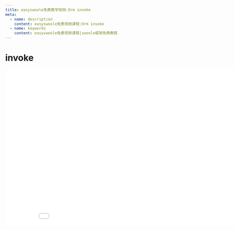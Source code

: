 ```yaml
---
title: easyswoole免费教学视频:Orm invoke
meta:
  - name: description
    content: easyswoole免费视频课程:Orm invoke
  - name: keywords
    content: easyswoole免费视频课程|swoole框架免费教程
---
```

# invoke
<div>
    <iframe id="videoFrame" src="//player.bilibili.com/player.html?bvid=BV1L8411q7M9" scrolling="no" border="0" frameborder="no" framespacing="0" allowfullscreen="true" width="900px" height="500px"></iframe>
</div>
